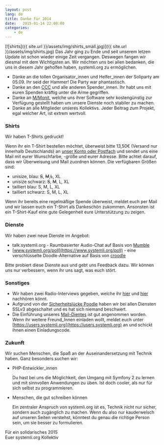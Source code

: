 ```yaml
---
layout: post 
lang: de
title: Danke für 2014
date:   2015-01-14 22:00:00
categories:
    - de
---
```


[![shirts]({{ site.url }}/assets/img/shirts_small.jpg)]({{ site.url }}/assets/img/shirts.jpg)
Das Jahr ging zu Ende und seit unserem letzen Update ist schon wieder einige Zeit vergangen.
Deswegen fangen wir diesmal mit dem Wichtigsten an. Wir möchten uns bei allen bedanken, die uns in diesem Jahr geholfen haben, systemli.org zu ermöglichen.
- Danke an die tollen Organisator_innen und Helfer_innen der Soliparty am 05.09.
  Ihr seid der Hammer! Die Party war phantastisch. 
- Danke an den [CCC](http://ccc.de/) und alle anderen Spender_innen. Ihr habt uns mit euren Spenden kräftig unter die Arme gegriffen.
- Danke an [M/Monit](http://mmonit.com/), welche uns ihrer Software sehr kostengünstig zur Verfügung gestellt haben um unsere Dienste noch stabiler zu machen.
- Danke an alle Mitglieder unseres Kollektivs. Jeder Beitrag zum Projekt, egal welcher Art, ist extrem wertvoll.

### Shirts
Wir haben T-Shirts gedruckt!

Wenn ihr ein T-Shirt bestellen möchtet, überweist bitte 13,50€ (Versand nur innerhalb Deutschlands) an 
[unser Konto oder Postfach](/spenden.html) und sendet uns eine Mail mit eurer Wunschfarbe, -größe  und eurer Adresse.
Bitte achtet darauf, dass wir Überweisung und Mail zuordnen können.
Die verfügbaren Größen sind:

 - unisize, blau: <del>S</del>, <del>M</del>,<del>L</del>, XL
 - unisize schwarz: <del>S</del>, <del>M</del>, L, XL
 - tailliert  blau: S, M, L, XL
 - tailliert  schwarz: S, M, L, XL

Wenn ihr bereits eine regelmäßige Spende überweist, meldet euch per Mail und wir lassen euch ein T-Shirt als Dankeschön zukommen.
Ansonsten ist ein T-Shirt-Kauf eine gute Gelegenheit eure Unterstützung zu zeigen.

### Dienste
Wir haben zwei neue Dienste im Angebot:
 - talk.systemli.org - Raumbasierter Audio-Chat auf Basis von [Mumble](http://wiki.mumble.info/wiki/Main_Page)
 - [www.systemli.org/poll](https://www.systemli.org/poll) - eine verschlüsselte Doodle-Alternative auf Basis von [croodle](https://github.com/jelhan/croodle)

Bitte probiert diese Dienste aus und gebt uns Feedback dazu.
Wir können uns nur verbessern, wenn ihr uns sagt, was euch stört.

### Sonstiges
 - Wir haben zwei Radio-Interviews gegeben, welche ihr  [hier](http://www.freie-radios.net/65896) und [hier](/assets/audio/systemli_beitrag_gesamt.mp3) nachhören könnt.
 - Aufgrund von der [Sicherheitslücke Poodle](http://www.heise.de/security/artikel/Poodle-So-funktioniert-der-Angriff-auf-die-Verschluesselung-2425250.html) haben wir bei allen Diensten SSLv3 abgeschaltet und es hat sich niemand beschwert.
 - Die Einführung unseres [Mail-Dientes](service/mail.html) ist gut angenommen worden. Wenn ihr weitere Freund_Innen einladen wollt, meldet euch unter [https://users.systemli.org](https://users.systemli.org) an und schickt ihnen einen Einladungscode.

### Zukunft
Wir suchen Menschen, die Spaß an der Auseinandersetzung mit Technik haben. Ganz besonders suchen wir:

 - PHP-Entwickler_innen

    Du hast bei uns die Möglichkeit, den Umgang mit Symfony 2 zu lernen und mit sinnvollen Anwendungen zu üben.
    Ist doch cooler, als nur für sich selbst zu programmieren.

 - Menschen, die gut schreiben können

    Ein zentraler Anspruch von systemli.org ist es, Technik nicht nur sicher, sondern auch zugänglich zu machen.
    Wenn du also nur kauderwelsch auf unseren Seiten verstehst, könntest du genau die richtige Person sein, um sie besser zu formulieren.

Für ein solidarisches 2015  
Euer systemli.org Kollektiv
